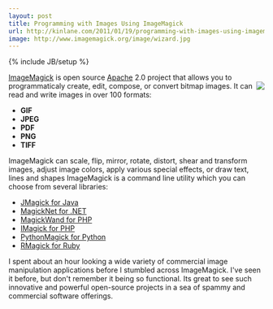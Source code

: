 ```yaml
---
layout: post
title: Programming with Images Using ImageMagick
url: http://kinlane.com/2011/01/19/programming-with-images-using-imagemagick/
image: http://www.imagemagick.org/image/wizard.jpg
---
```

{% include JB/setup %}
<a href="http://www.imagemagick.org/script/index.php" target="_blank">ImageMagick</a> is open source <a href="http://www.apache.org/">Apache</a> 2.0 project that allows you to programmaticaly create, edit, compose, or convert bitmap images. <img src="http://www.imagemagick.org/image/wizard.jpg"  align="right" /> It can read and write images in over 100 formats:
<ul>
     <li>
          <strong>GIF</strong>
     </li>
     <li>
          <strong>JPEG</strong>
     </li>
     <li>
          <strong>PDF</strong>
     </li>
     <li>
          <strong>PNG</strong>
     </li>
     <li>
          <strong>TIFF</strong>
     </li>
</ul>ImageMagick can scale, flip, mirror, rotate, distort, shear and transform images, adjust image colors, apply various special effects, or draw text, lines and shapes
ImageMagick is a command line utility which you can choose from several libraries:
<ul>
     <li>
          <a href="http://sourceforge.net/projects/jmagick/" target="_blank">JMagick for Java</a>
     </li>
     <li>
          <a href="http://midimick.com/magicknet/" target="_blank">MagickNet for .NET</a>
     </li>
     <li>
          <a href="http://www.magickwand.org/" target="_blank">MagickWand for PHP</a>
     </li>
     <li>
          <a href="http://php.net/manual/en/book.imagick.php" target="_blank">IMagick for PHP</a>
     </li>
     <li>
          <a href="http://pypi.python.org/pypi/PythonMagick/" target="_blank">PythonMagick for Python</a>
     </li>
     <li>
          <a href="http://rmagick.rubyforge.org/" target="_blank">RMagick for Ruby</a>
     </li>
</ul>I spent about an hour looking a wide variety of commercial image manipulation applications before I stumbled across ImageMagick. I've seen it before, but don't remember it being so functional.
Its great to see such innovative and powerful open-source projects in a sea of spammy and commercial software offerings.